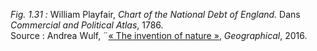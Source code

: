 *Fig. 1.31 :* William Playfair, *Chart of the National Debt of England.* Dans *Commercial and Political Atlas*, 1786.  
Source : Andrea Wulf, ¨[« The invention of nature »](https://geographical.co.uk/places/mapping/item/1542-the-invention-of-nature), *Geographical*, 2016.